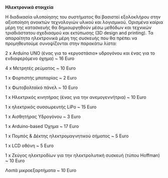 **Ηλεκτρονικά στοιχεία**

Η διαδικασία υλοποίησης του συστήματος θα βασιστεί εξολοκλήρου στην αξιοποίηση ανοικτών τεχνολογιών υλικού και λογισμικού. Ορισμένα καίρια μέρη της κατασκευής θα δημιουργηθούν μέσω μεθόδων και τεχνικών τρισδιάστατου σχεδιασμού και εκτύπωσης (3D design and printing). Τα απαραίτητα ηλεκτρονικά μέρη της συσκευής που θα πρέπει να προμηθευτούμε συνοψίζονται στην παρακάτω λίστα:   

2 x Arduino UNO (ένας για το «εργοστάσιο» υδρογόνου και ένας για το ενδιαφερόμενο όχημα) ~ 16 Euro

4 x Μετρητές ρεύματος ~ 10 Euro

1 x Φορτιστής μπαταρίας ~ 2 Euro

1 x Φωτοβολταϊκό πάνελ ~ 10 Euro

1 x Ηλεκτρικός κινητήρας (ένας για την ανεμογεννήτρια) ~ 10 Euro

1 x ηλεκτρικός συσσωρευτής LiPo ~ 15 Euro

1 x Αισθητήρας Υδρογόνου ~ 3 Euro

1 x Arduino-based Όχημα ~ 17 Euro

1 x Πομπός & Δέκτης ηλεκτρομαγνητικού σήματος ~ 5 Euro

1 x LCD οθόνη ~ 5 Euro

1 x Ζεύγος ηλεκτροδίων για την ηλεκτρολυτική συσκευή (τύπου Hoffman) ~ 10 Euro

Λοιπά μικροεξαρτήματα ~ 10 Euro

